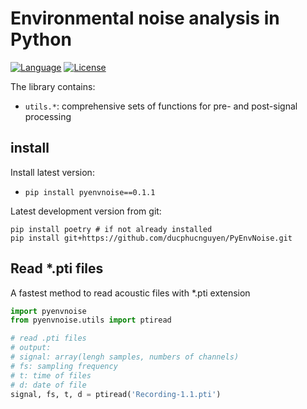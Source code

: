 Environmental noise analysis in Python
=====================

[![Language](https://img.shields.io/badge/python-v3.7-green.svg)](https://www.python.org/)
[![License](https://img.shields.io/badge/license-MIT-green.svg)](https://github.com/ducphucnguyen/PyEnvNoise/blob/master/LICENSE)

The library contains:

- `utils.*`: comprehensive sets of functions for pre- and post-signal processing


## install

Install latest version:

- `pip install pyenvnoise==0.1.1`

Latest development version from git:

```
pip install poetry # if not already installed
pip install git+https://github.com/ducphucnguyen/PyEnvNoise.git
```

## Read *.pti files

A fastest method to read acoustic files with *.pti extension

```python
import pyenvnoise
from pyenvnoise.utils import ptiread

# read .pti files
# output:
# signal: array(lengh samples, numbers of channels)
# fs: sampling frequency
# t: time of files
# d: date of file
signal, fs, t, d = ptiread('Recording-1.1.pti')

